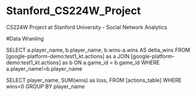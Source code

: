 # Stanford_CS224W_Project
CS224W Project at Stanford University - Social Network Analytics


#Data Wranling 

SELECT
  a.player_name,
  b.player_name,
  b.wins-a.wins AS delta_wins 
FROM [google-platform-demo:test1_kt.actions] as a
JOIN [google-platform-demo:test1_kt.actions] as b
  ON a.game_id = b.game_id
WHERE 
a.player_name!=b.player_name


SELECT
  player_name,
  SUM(wins) as loss,
FROM [actions_table]
WHERE wins<0
GROUP BY player_name 

